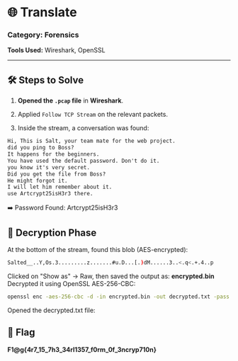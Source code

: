 # 🌐 Translate

### Category: Forensics

**Tools Used:** Wireshark, OpenSSL

---

## 🛠️ Steps to Solve

1. **Opened the `.pcap` file** in **Wireshark**.

2. Applied `Follow TCP Stream` on the relevant packets.

3. Inside the stream, a conversation was found:

```txt
Hi, This is Salt, your team mate for the web project.
did you ping to Boss?
It happens for the beginners.
You have used the default password. Don't do it.
you know it's very secret.
Did you get the file from Boss?
He might forgot it.
I will let him remember about it.
use Artcrypt25isH3r3 there.
```

➡️ Password Found: Artcrypt25isH3r3

## 🔐 Decryption Phase

At the bottom of the stream, found this blob (AES-encrypted):

```bash
Salted__..Y,Os.3.........z.......#u.D...[.)dM......3..<.q<.+.4..p
```

Clicked on "Show as" → Raw, then saved the output as: **encrypted.bin**
Decrypted it using OpenSSL AES-256-CBC:

```bash
openssl enc -aes-256-cbc -d -in encrypted.bin -out decrypted.txt -pass pass:Artcrypt25isH3r3
```

Opened the decrypted.txt file:

## 🎯 Flag

**F1@g{4r7_15_7h3_34rl1357_f0rm_0f_3ncryp710n}**
